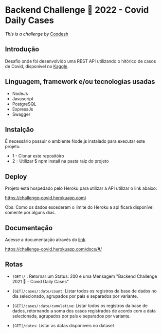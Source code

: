 # Backend Challenge 🏅 2022 - Covid Daily Cases 

*This is a challenge by* [Coodesh](https://https://coodesh.com/)


## Introdução

Desafio onde foi desenvolvido uma REST API utilizando o hitórico de casos de Covid, disponível no [Kaggle](https://www.kaggle.com/datasets/yamqwe/omicron-covid19-variant-daily-cases).

## Linguagem, framework e/ou tecnologias usadas

- NodeJs
- Javascript
- PostgreSQL
- ExpressJs
- Swagger

## Instalção

É necessário possuir o ambiente Node.js instalado para executar este projeto. 

- 1 - Clonar este repositóiro
- 2 - Utilizar $ npm install na pasta raiz do projeto

## Deploy

Projeto está hospedado pelo Heroku para utilizar a API utilizar o link abaixo:

https://challenge-covid.herokuapp.com/

Obs: Como os dados excederam o limite do Heroku a api ficará disponível somente por alguns dias.

## Documentação

Acesse a documentação através do [link](https://challenge-covid.herokuapp.com/docs/#/).

https://challenge-covid.herokuapp.com/docs/#/

## Rotas

- ```[GET]/``` : Retornar um Status: 200 e uma Mensagem "Backend Challenge 2021 🏅 - Covid Daily Cases"

- ``[GET]/cases/:date/count``: Listar todos os registros da base de dados no dia selecionado, agrupados por país e separados por variante.

- ``[GET]/cases/:date/cumulative``: Listar todos os registros da base de dados, retornando a soma dos casos registrados de acordo com a data selecionada, agrupados por país e separados por variante.

- ``[GET]/dates``: Listar as datas disponíveis no dataset